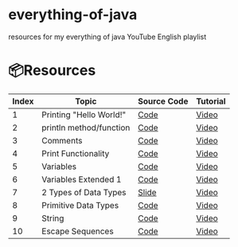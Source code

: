# everything-of-java

resources for my everything of java YouTube English playlist

# 📦Resources

| Index | Topic                   | Source Code                                                                | Tutorial                              |
| ----- | ----------------------- | -------------------------------------------------------------------------- | ------------------------------------- |
| 1     | Printing "Hello World!" | [Code](./Hello_World/Main.java)                                            | [Video](https://youtu.be/U__ljdoYDYY) |
| 2     | println method/function | [Code](./Print_Statement_println/Main.java)                                | [Video](https://youtu.be/_jfnI7yyaPo) |
| 3     | Comments                | [Code](./Comments/Main.java)                                               | [Video](https://youtu.be/ki1oVqJTgyA) |
| 4     | Print Functionality     | [Code](./Print_Statement_print/Main.java)                                  | [Video](https://youtu.be/MCKBTOdzN_s) |
| 5     | Variables               | [Code](./Variables/Main.java)                                              | [Video](https://youtu.be/3qyNVMTvseo) |
| 6     | Variables Extended 1    | [Code](./Variables_Extended_1/Main.java)                                   | [Video](https://youtu.be/tqkyOGQdXss) |
| 7     | 2 Types of Data Types   | [Slide](./2Types_DataTypes/2%20Types%20of%20Data%20Types%20in%20Java.pptx) | [Video](https://youtu.be/OGpY0iZ4pvA) |
| 8     | Primitive Data Types    | [Code](./Primitive_DataType/Main.java)                                     | [Video](https://youtu.be/xjkJvjuJ7ig) |
| 9     | String                  | [Code](./String/Main.java)                                                 | [Video](https://youtu.be/_qdFFfDT6vQ) |
| 10    | Escape Sequences        | [Code](./EscapeSequence/Main.java)                                         | [Video](https://youtu.be/QqtYTnNxkoM) |
